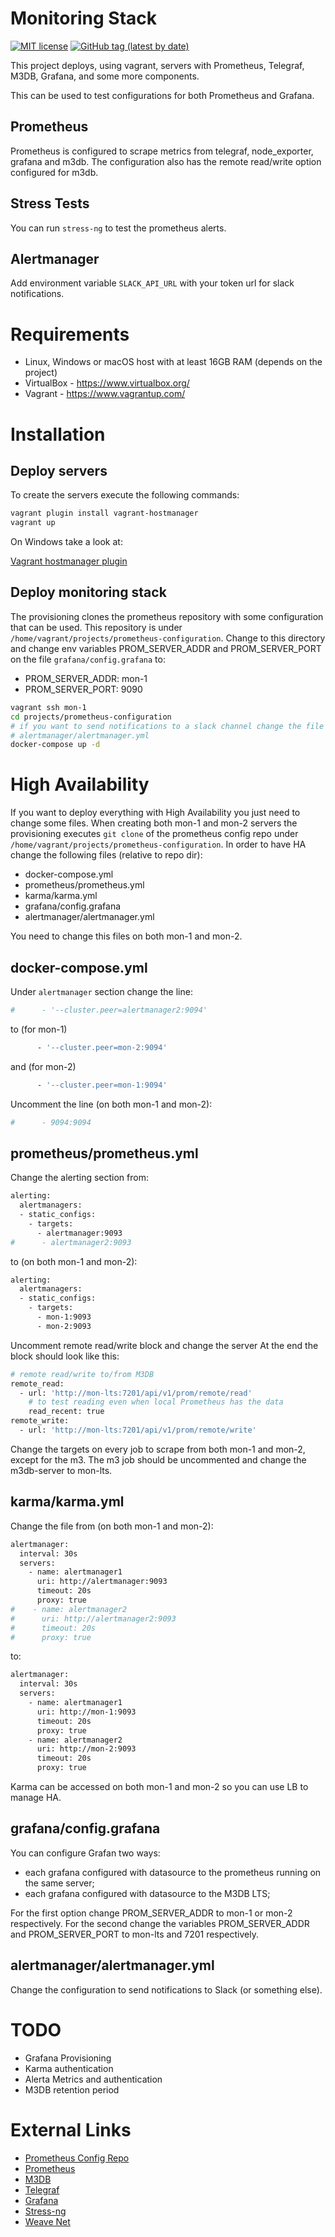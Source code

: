 # Monitoring Stack

[![MIT license](http://img.shields.io/badge/license-MIT-brightgreen.svg)](http://opensource.org/licenses/MIT)
[![GitHub tag (latest by date)](https://img.shields.io/github/v/tag/bcochofel/vagrant-monitoring-stack)](https://github.com/bcochofel/vagrant-monitoring-stack/tags)

This project deploys, using vagrant, servers with Prometheus, Telegraf, M3DB, Grafana, and some more components.

This can be used to test configurations for both Prometheus and Grafana.

## Prometheus

Prometheus is configured to scrape metrics from telegraf, node_exporter, grafana and m3db.
The configuration also has the remote read/write option configured for m3db.

## Stress Tests

You can run ```stress-ng``` to test the prometheus alerts.

## Alertmanager

Add environment variable ```SLACK_API_URL``` with your token url for slack notifications.

# Requirements

* Linux, Windows or macOS host with at least 16GB RAM (depends on the project)
* VirtualBox - https://www.virtualbox.org/
* Vagrant - https://www.vagrantup.com/

# Installation

## Deploy servers

To create the servers execute the following commands:

```bash
vagrant plugin install vagrant-hostmanager
vagrant up
```

On Windows take a look at: 

[Vagrant hostmanager plugin](https://github.com/devopsgroup-io/vagrant-hostmanager)

## Deploy monitoring stack

The provisioning clones the prometheus repository with some configuration that can be used.
This repository is under ```/home/vagrant/projects/prometheus-configuration```.
Change to this directory and change env variables PROM_SERVER_ADDR and PROM_SERVER_PORT 
on the file ```grafana/config.grafana``` to:

- PROM_SERVER_ADDR: mon-1
- PROM_SERVER_PORT: 9090

```bash
vagrant ssh mon-1
cd projects/prometheus-configuration
# if you want to send notifications to a slack channel change the file
# alertmanager/alertmanager.yml
docker-compose up -d
```

# High Availability

If you want to deploy everything with High Availability you just need to change some files.
When creating both mon-1 and mon-2 servers the provisioning executes ```git clone``` of the prometheus config repo
under ```/home/vagrant/projects/prometheus-configuration```.
In order to have HA change the following files (relative to repo dir):

- docker-compose.yml
- prometheus/prometheus.yml
- karma/karma.yml
- grafana/config.grafana
- alertmanager/alertmanager.yml

You need to change this files on both mon-1 and mon-2.

## docker-compose.yml

Under ```alertmanager``` section change the line:

```bash
#      - '--cluster.peer=alertmanager2:9094'
```

to (for mon-1)

```bash
      - '--cluster.peer=mon-2:9094'
```

and (for mon-2)

```bash
      - '--cluster.peer=mon-1:9094'
```

Uncomment the line (on both mon-1 and mon-2):

```bash
#      - 9094:9094
```

## prometheus/prometheus.yml

Change the alerting section from:

```bash
alerting:
  alertmanagers:
  - static_configs:
    - targets:
      - alertmanager:9093
#      - alertmanager2:9093
```

to (on both mon-1 and mon-2):

```bash
alerting:
  alertmanagers:
  - static_configs:
    - targets:
      - mon-1:9093
      - mon-2:9093
```

Uncomment remote read/write block and change the server
At the end the block should look like this:

```bash
# remote read/write to/from M3DB
remote_read:
  - url: 'http://mon-lts:7201/api/v1/prom/remote/read'
    # to test reading even when local Prometheus has the data
    read_recent: true
remote_write:
  - url: 'http://mon-lts:7201/api/v1/prom/remote/write'
```

Change the targets on every job to scrape from both mon-1 and mon-2, except for the m3.
The m3 job should be uncommented and change the m3db-server to mon-lts.

## karma/karma.yml

Change the file from (on both mon-1 and mon-2):

```bash
alertmanager:
  interval: 30s
  servers:
    - name: alertmanager1
      uri: http://alertmanager:9093
      timeout: 20s
      proxy: true
#    - name: alertmanager2
#      uri: http://alertmanager2:9093
#      timeout: 20s
#      proxy: true
```

to:

```bash
alertmanager:
  interval: 30s
  servers:
    - name: alertmanager1
      uri: http://mon-1:9093
      timeout: 20s
      proxy: true
    - name: alertmanager2
      uri: http://mon-2:9093
      timeout: 20s
      proxy: true
```

Karma can be accessed on both mon-1 and mon-2 so you can use LB to manage HA.

## grafana/config.grafana

You can configure Grafan two ways:

- each grafana configured with datasource to the prometheus running on the same server;
- each grafana configured with datasource to the M3DB LTS;

For the first option change PROM_SERVER_ADDR to mon-1 or mon-2 respectively.
For the second change the variables PROM_SERVER_ADDR and PROM_SERVER_PORT to mon-lts and 7201 respectively.

## alertmanager/alertmanager.yml

Change the configuration to send notifications to Slack (or something else).

# TODO

- Grafana Provisioning
- Karma authentication
- Alerta Metrics and authentication
- M3DB retention period

# External Links

- [Prometheus Config Repo](https://github.com/bcochofel/prometheus-configuration)
- [Prometheus](https://prometheus.io/)
- [M3DB](https://www.m3db.io/)
- [Telegraf](https://www.influxdata.com/time-series-platform/telegraf/)
- [Grafana](https://grafana.com/)
- [Stress-ng](https://www.cyberciti.biz/faq/stress-test-linux-unix-server-with-stress-ng/)
- [Weave Net](https://www.weave.works/oss/net/)
